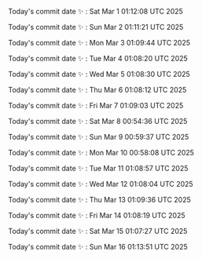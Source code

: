 Today's commit date ✨ : Sat Mar 1 01:12:08 UTC 2025 

Today's commit date ✨ : Sun Mar 2 01:11:21 UTC 2025 

Today's commit date ✨ : Mon Mar 3 01:09:44 UTC 2025 

Today's commit date ✨ : Tue Mar 4 01:08:20 UTC 2025 

Today's commit date ✨ : Wed Mar 5 01:08:30 UTC 2025 

Today's commit date ✨ : Thu Mar 6 01:08:12 UTC 2025 

Today's commit date ✨ : Fri Mar 7 01:09:03 UTC 2025 

Today's commit date ✨ : Sat Mar 8 00:54:36 UTC 2025 

Today's commit date ✨ : Sun Mar 9 00:59:37 UTC 2025 

Today's commit date ✨ : Mon Mar 10 00:58:08 UTC 2025 

Today's commit date ✨ : Tue Mar 11 01:08:57 UTC 2025 

Today's commit date ✨ : Wed Mar 12 01:08:04 UTC 2025 

Today's commit date ✨ : Thu Mar 13 01:09:36 UTC 2025 

Today's commit date ✨ : Fri Mar 14 01:08:19 UTC 2025 

Today's commit date ✨ : Sat Mar 15 01:07:27 UTC 2025 

Today's commit date ✨ : Sun Mar 16 01:13:51 UTC 2025 


